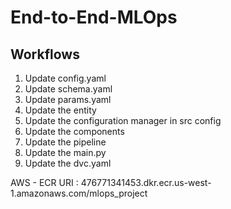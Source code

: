 # End-to-End-MLOps

## Workflows

1. Update config.yaml
2. Update schema.yaml
3. Update params.yaml
4. Update the entity
5. Update the configuration manager in src config
6. Update the components
7. Update the pipeline
8. Update the main.py
9. Update the dvc.yaml

AWS - ECR URI : 476771341453.dkr.ecr.us-west-1.amazonaws.com/mlops_project